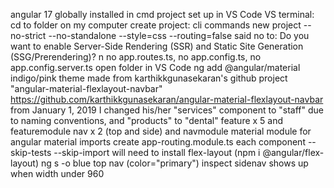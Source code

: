 angular 17 globally installed in cmd
project set up in VS Code
VS terminal:
cd to folder on my computer
create project:
cli commands new project --no-strict --no-standalone --style=css --routing=false
said no to: Do you want to enable Server-Side Rendering (SSR) and Static Site Generation (SSG/Prerendering)? n
no app.routes.ts, no app.config.ts, no app.config.server.ts
open folder in VS Code
ng add @angular/material
indigo/pink theme
made from karthikkgunasekaran's github project "angular-material-flexlayout-navbar" 
https://github.com/karthikkgunasekaran/angular-material-flexlayout-navbar
from January 1, 2019
I changed his/her "services" component to "staff" due to naming conventions, and "products" to "dental"
feature x 5 and featuremodule
nav x 2 (top and side) and navmodule
material module for angular material imports
create app-routing.module.ts
each component --skip-tests --skip-import
will need to install flex-layout (npm i @angular/flex-layout)
ng s -o
blue top nav (color="primary")
inspect
sidenav shows up when width under 960
